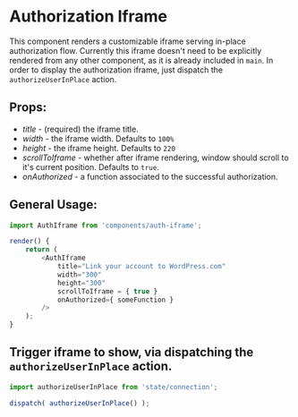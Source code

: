 Authorization Iframe
=========

This component renders a customizable iframe serving in-place authorization flow. Currently this iframe doesn't need to be explicitly rendered from any other component, as it is already included in `main`.
In order to display the authorization iframe, just dispatch the `authorizeUserInPlace` action.

## Props:

- *title* - (required) the iframe title.
- *width* - the iframe width. Defaults to `100%`
- *height* - the iframe height. Defaults to `220`
- *scrollToIframe* - whether after iframe rendering, window should scroll to it's current position. Defaults to `true`.
- *onAuthorized* - a function associated to the successful authorization.

## General Usage:

```js
import AuthIframe from 'components/auth-iframe';

render() {
    return (
        <AuthIframe
            title="Link your account to WordPress.com"
            width="300"
            height="300"
            scrollToIframe = { true }
            onAuthorized={ someFunction }
        />
    );
}
```

## Trigger iframe to show, via dispatching the `authorizeUserInPlace` action.

```js
import authorizeUserInPlace from 'state/connection';

dispatch( authorizeUserInPlace() );
```
